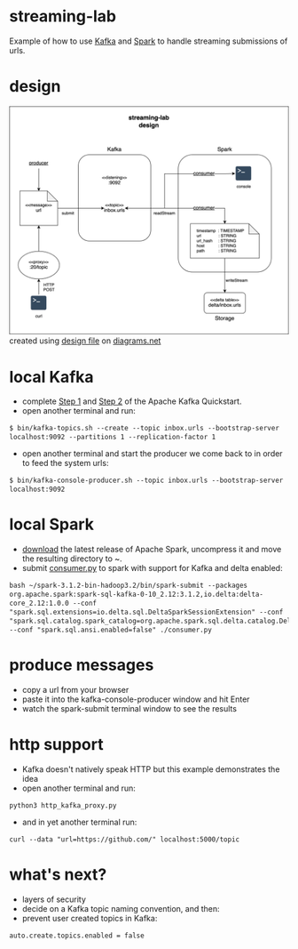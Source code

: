 # streaming-lab
Example of how to use [Kafka](https://kafka.apache.org/) and [Spark](https://spark.apache.org/) to handle streaming submissions of urls.

# design

![design](design.drawio.png)
created using [design file](design.drawio.xml) on [diagrams.net](https://app.diagrams.net/)

# local Kafka

+ complete [Step 1](https://kafka.apache.org/quickstart#quickstart_download) and [Step 2](https://kafka.apache.org/quickstart#quickstart_startserver) of the Apache Kafka Quickstart.
+ open another terminal and run:
```
$ bin/kafka-topics.sh --create --topic inbox.urls --bootstrap-server localhost:9092 --partitions 1 --replication-factor 1
```
+ open another terminal and start the producer we come back to in order to feed the system urls:
```
$ bin/kafka-console-producer.sh --topic inbox.urls --bootstrap-server localhost:9092
```

# local Spark

+ [download](https://spark.apache.org/downloads.html) the latest release of Apache Spark, uncompress it and move the resulting directory to ~.
+ submit [consumer.py](consumer.py) to spark with support for Kafka and delta enabled:
```
bash ~/spark-3.1.2-bin-hadoop3.2/bin/spark-submit --packages org.apache.spark:spark-sql-kafka-0-10_2.12:3.1.2,io.delta:delta-core_2.12:1.0.0 --conf "spark.sql.extensions=io.delta.sql.DeltaSparkSessionExtension" --conf "spark.sql.catalog.spark_catalog=org.apache.spark.sql.delta.catalog.DeltaCatalog" --conf "spark.sql.ansi.enabled=false" ./consumer.py
```

# produce messages
+ copy a url from your browser
+ paste it into the kafka-console-producer window and hit Enter
+ watch the spark-submit terminal window to see the results

# http support
+ Kafka doesn't natively speak HTTP but this example demonstrates the idea
+ open another terminal and run:
```
python3 http_kafka_proxy.py
```
+ and in yet another terminal run:
```
curl --data "url=https://github.com/" localhost:5000/topic
```


# what's next?
+ layers of security
+ decide on a Kafka topic naming convention, and then:
+ prevent user created topics in Kafka:
```
auto.create.topics.enabled = false
```